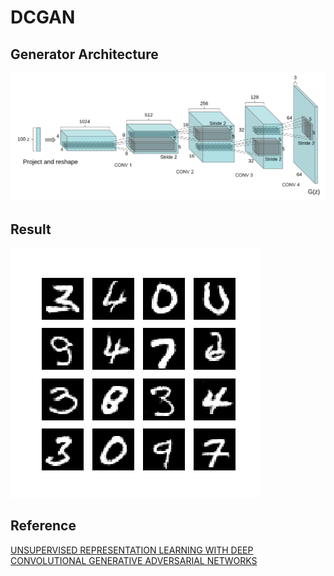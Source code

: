 # DCGAN 

## Generator Architecture
![](./images/model.png)

## Result
![](./images/result.png)

## Reference
[UNSUPERVISED REPRESENTATION LEARNING WITH DEEP CONVOLUTIONAL GENERATIVE ADVERSARIAL NETWORKS](https://arxiv.org/pdf/1511.06434.pdf)

